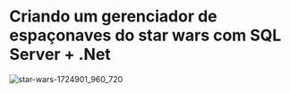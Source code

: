 # Criando um gerenciador de espaçonaves do star wars com SQL Server + .Net
 
 ![star-wars-1724901_960_720](https://user-images.githubusercontent.com/88558377/157301005-9c0addac-c351-425e-98fb-5cd11be04ef2.jpg)
